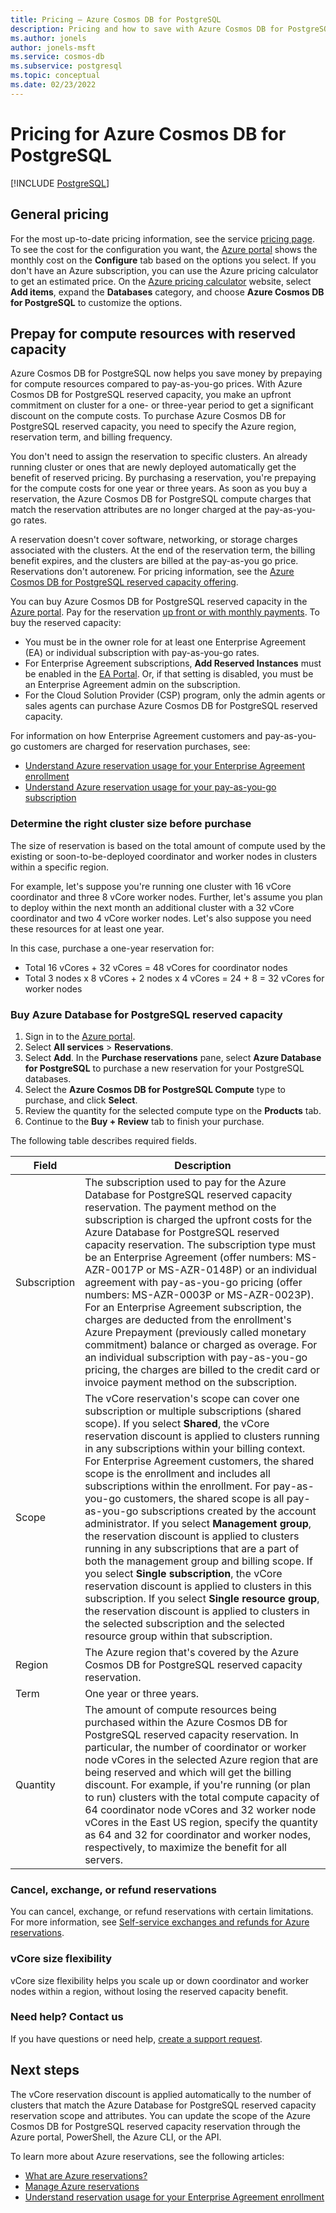 ```yaml
---
title: Pricing – Azure Cosmos DB for PostgreSQL
description: Pricing and how to save with Azure Cosmos DB for PostgreSQL
ms.author: jonels
author: jonels-msft
ms.service: cosmos-db
ms.subservice: postgresql
ms.topic: conceptual
ms.date: 02/23/2022
---
```


# Pricing for Azure Cosmos DB for PostgreSQL

[!INCLUDE [PostgreSQL](../includes/appliesto-postgresql.md)]

## General pricing

For the most up-to-date pricing information, see the service
[pricing page](https://azure.microsoft.com/pricing/details/cosmos-db/).
To see the cost for the configuration you want, the
[Azure portal](https://portal.azure.com/#create/Microsoft.PostgreSQLServer)
shows the monthly cost on the **Configure** tab based on the options you
select. If you don't have an Azure subscription, you can use the Azure pricing
calculator to get an estimated price. On the
[Azure pricing calculator](https://azure.microsoft.com/pricing/calculator/)
website, select **Add items**, expand the **Databases** category, and choose
**Azure Cosmos DB for PostgreSQL** to customize the
options.

## Prepay for compute resources with reserved capacity

Azure Cosmos DB for PostgreSQL now helps you save money by prepaying for compute resources compared to pay-as-you-go prices. With Azure Cosmos DB for PostgreSQL reserved capacity, you make an upfront commitment on cluster for a one- or three-year period to get a significant discount on the compute costs. To purchase Azure Cosmos DB for PostgreSQL reserved capacity, you need to specify the Azure region, reservation term, and billing frequency.

You don't need to assign the reservation to specific clusters. An already running cluster or ones that are newly deployed automatically get the benefit of reserved pricing. By purchasing a reservation, you're prepaying for the compute costs for one year or three years. As soon as you buy a reservation, the Azure Cosmos DB for PostgreSQL compute charges that match the reservation attributes are no longer charged at the pay-as-you-go rates. 

A reservation doesn't cover software, networking, or storage charges associated with the clusters. At the end of the reservation term, the billing benefit expires, and the clusters are billed at the pay-as-you go price. Reservations don't autorenew. For pricing information, see the [Azure Cosmos DB for PostgreSQL reserved capacity offering](https://azure.microsoft.com/pricing/details/cosmos-db/).

You can buy Azure Cosmos DB for PostgreSQL reserved capacity in the [Azure portal](https://portal.azure.com/). Pay for the reservation [up front or with monthly payments](../../cost-management-billing/reservations/prepare-buy-reservation.md). To buy the reserved capacity:

* You must be in the owner role for at least one Enterprise Agreement (EA) or individual subscription with pay-as-you-go rates.
* For Enterprise Agreement subscriptions, **Add Reserved Instances** must be enabled in the [EA Portal](https://ea.azure.com/). Or, if that setting is disabled, you must be an Enterprise Agreement admin on the subscription.
* For the Cloud Solution Provider (CSP) program, only the admin agents or sales agents can purchase Azure Cosmos DB for PostgreSQL reserved capacity.

For information on how Enterprise Agreement customers and pay-as-you-go customers are charged for reservation purchases, see:
- [Understand Azure reservation usage for your Enterprise Agreement enrollment](../../cost-management-billing/reservations/understand-reserved-instance-usage-ea.md)
- [Understand Azure reservation usage for your pay-as-you-go subscription](../../cost-management-billing/reservations/understand-reserved-instance-usage.md)

### Determine the right cluster size before purchase

The size of reservation is based on the total amount of compute used by the existing or soon-to-be-deployed coordinator and worker nodes in clusters within a specific region.

For example, let's suppose you're running one cluster with 16 vCore coordinator and three 8 vCore worker nodes. Further, let's assume you plan to deploy within the next month an additional cluster with a 32 vCore coordinator and two 4 vCore worker nodes. Let's also suppose  you need these resources for at least one year.

In this case, purchase a one-year reservation for:

* Total 16 vCores + 32 vCores = 48 vCores for coordinator nodes
* Total 3 nodes x 8 vCores + 2 nodes x 4 vCores = 24 + 8 = 32 vCores for worker nodes

### Buy Azure Database for PostgreSQL reserved capacity

1. Sign in to the [Azure portal](https://portal.azure.com/).
1. Select **All services** > **Reservations**.
1. Select **Add**. In the **Purchase reservations** pane, select **Azure Database for PostgreSQL** to purchase a new reservation for your PostgreSQL databases.
1. Select the **Azure Cosmos DB for PostgreSQL Compute** type to purchase, and click **Select**.
1. Review the quantity for the selected compute type on the **Products** tab.
1. Continue to the **Buy + Review** tab to finish your purchase.

The following table describes required fields.

| Field        | Description                                                                                                                                                                                                                                                                                                                                                                                                                                                                                                                                                                                                                                                                                                                                                                                                                                                        |
|--------------|--------------------------------------------------------------------------------------------------------------------------------------------------------------------------------------------------------------------------------------------------------------------------------------------------------------------------------------------------------------------------------------------------------------------------------------------------------------------------------------------------------------------------------------------------------------------------------------------------------------------------------------------------------------------------------------------------------------------------------------------------------------------------------------------------------------------------------------------------------------------|
| Subscription | The subscription used to pay for the Azure Database for PostgreSQL reserved capacity reservation. The payment method on the subscription is charged the upfront costs for the Azure Database for PostgreSQL reserved capacity reservation. The subscription type must be an Enterprise Agreement (offer numbers: MS-AZR-0017P or MS-AZR-0148P) or an individual agreement with pay-as-you-go pricing (offer numbers: MS-AZR-0003P or MS-AZR-0023P). For an Enterprise Agreement subscription, the charges are deducted from the enrollment's Azure Prepayment (previously called monetary commitment) balance or charged as overage. For an individual subscription with pay-as-you-go pricing, the charges are billed to the credit card or invoice payment method on the subscription.                                                                                  |
| Scope        | The vCore reservation's scope can cover one subscription or multiple subscriptions (shared scope). If you select **Shared**, the vCore reservation discount is applied to clusters running in any subscriptions within your billing context. For Enterprise Agreement customers, the shared scope is the enrollment and includes all subscriptions within the enrollment. For pay-as-you-go customers, the shared scope is all pay-as-you-go subscriptions created by the account administrator. If you select **Management group**, the reservation discount is applied to clusters running in any subscriptions that are a part of both the management group and billing scope. If you select **Single subscription**, the vCore reservation discount is applied to clusters in this subscription. If you select **Single resource group**, the reservation discount is applied to clusters in the selected subscription and the selected resource group within that subscription. |
| Region       | The Azure region that's covered by the Azure Cosmos DB for PostgreSQL reserved capacity reservation.                                                                                                                                                                                                                                                                                                                                                                                                                                                                                                                                                                                                                                                                                                                                           |
| Term         | One year or three years.                                                                                                                                                                                                                                                                                                                                                                                                                                                                                                                                                                                                                                                                                                                                                                                                                                           |
| Quantity     | The amount of compute resources being purchased within the Azure Cosmos DB for PostgreSQL reserved capacity reservation. In particular, the number of coordinator or worker node vCores in the selected Azure region that are being reserved and which will get the billing discount. For example, if you're running (or plan to run) clusters with the total compute capacity of 64 coordinator node vCores and 32 worker node vCores in the East US region, specify the quantity as 64 and 32 for coordinator and worker nodes, respectively, to maximize the benefit for all servers.                                                                                                                                                                                                                                                     |



### Cancel, exchange, or refund reservations

You can cancel, exchange, or refund reservations with certain limitations. For more information, see [Self-service exchanges and refunds for Azure reservations](../../cost-management-billing/reservations/exchange-and-refund-azure-reservations.md).

### vCore size flexibility

vCore size flexibility helps you scale up or down coordinator and worker nodes within a region, without losing the reserved capacity benefit.

### Need help? Contact us

If you have questions or need help, [create a support request](https://portal.azure.com/#blade/Microsoft_Azure_Support/HelpAndSupportBlade/newsupportrequest).

## Next steps

The vCore reservation discount is applied automatically to the number of clusters that match the Azure Database for PostgreSQL reserved capacity reservation scope and attributes. You can update the scope of the Azure Cosmos DB for PostgreSQL reserved capacity reservation through the Azure portal, PowerShell, the Azure CLI, or the API.

To learn more about Azure reservations, see the following articles:

* [What are Azure reservations?](../../cost-management-billing/reservations/save-compute-costs-reservations.md)
* [Manage Azure reservations](../../cost-management-billing/reservations/manage-reserved-vm-instance.md)
* [Understand reservation usage for your Enterprise Agreement enrollment](../../cost-management-billing/reservations/understand-reserved-instance-usage-ea.md)
